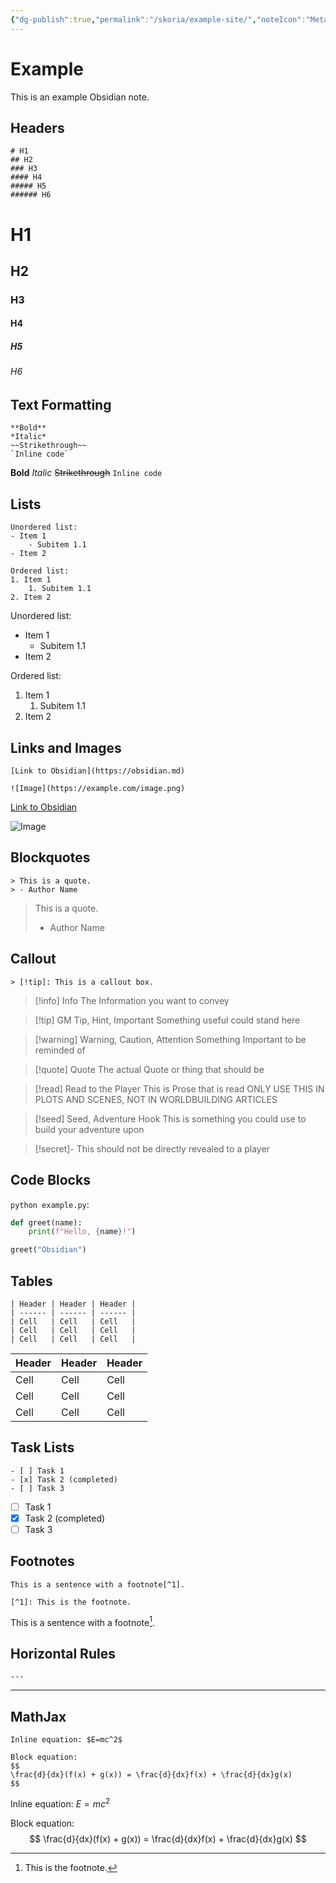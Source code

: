 ```yaml
---
{"dg-publish":true,"permalink":"/skoria/example-site/","noteIcon":"Meta","created":"2023-05-19T17:14:34.827+02:00","updated":"2023-05-19T17:14:44.345+02:00"}
---
```



# Example
This is an example Obsidian note.
## Headers

```
# H1
## H2
### H3
#### H4
##### H5
###### H6
```

# H1
## H2
### H3
#### H4
##### H5
###### H6

## Text Formatting

```
**Bold**
*Italic*
~~Strikethrough~~
`Inline code`
```

**Bold**
*Italic*
~~Strikethrough~~
`Inline code`

## Lists

```
Unordered list:
- Item 1
    - Subitem 1.1 
- Item 2

Ordered list:
1. Item 1
    1. Subitem 1.1 
2. Item 2 
```

Unordered list:
- Item 1
    - Subitem 1.1 
- Item 2

Ordered list:
1. Item 1
    1. Subitem 1.1 
2. Item 2 

## Links and Images

```
[Link to Obsidian](https://obsidian.md)

![Image](https://example.com/image.png)
```

[Link to Obsidian](https://obsidian.md)

![Image](https://example.com/image.png)

## Blockquotes

```
> This is a quote.
> - Author Name
```

> This is a quote.
> - Author Name

## Callout
```
> [!tip]: This is a callout box.
```

> [!info] Info
> The Information you want to convey 

> [!tip] GM Tip, Hint, Important
> Something useful could stand here
    
> [!warning] Warning, Caution, Attention
> Something Important to be reminded of
  
> [!quote] Quote
> The actual Quote or thing that should be 

>[!read] Read to the Player
>This is Prose that is read
>ONLY USE THIS IN PLOTS AND SCENES, NOT IN WORLDBUILDING ARTICLES

>[!seed] Seed, Adventure Hook
>This is something you could use to build your adventure upon

>[!secret]- 
> This should not be directly revealed to a player


## Code Blocks

```python example.py```:

```python example.py                               
def greet(name):
    print(f"Hello, {name}!")

greet("Obsidian")
``` 

## Tables

```
| Header | Header | Header |
| ------ | ------ | ------ |
| Cell   | Cell   | Cell   |
| Cell   | Cell   | Cell   |
| Cell   | Cell   | Cell   |
```

| Header | Header | Header |
| ------ | ------ | ------ |
| Cell   | Cell   | Cell   |
| Cell   | Cell   | Cell   |
| Cell   | Cell   | Cell   |

## Task Lists

```
- [ ] Task 1
- [x] Task 2 (completed)
- [ ] Task 3
```

- [ ] Task 1
- [x] Task 2 (completed)
- [ ] Task 3

## Footnotes

```
This is a sentence with a footnote[^1].

[^1]: This is the footnote.
```

This is a sentence with a footnote[^1].

[^1]: This is the footnote.

## Horizontal Rules

```
---
```

---

## MathJax

```
Inline equation: $E=mc^2$

Block equation:
$$
\frac{d}{dx}(f(x) + g(x)) = \frac{d}{dx}f(x) + \frac{d}{dx}g(x)
$$
```

Inline equation: $E=mc^2$

Block equation:
$$
\frac{d}{dx}(f(x) + g(x)) = \frac{d}{dx}f(x) + \frac{d}{dx}g(x)
$$
